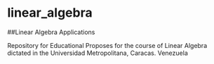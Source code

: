 # linear_algebra

##Linear Algebra Applications

Repository for Educational Proposes for the course of Linear Algebra dictated in the Universidad Metropolitana, Caracas. Venezuela

